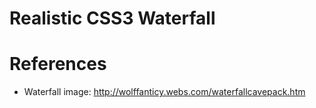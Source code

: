 # Realistic CSS3 Waterfall

# References

- Waterfall image: http://wolffanticy.webs.com/waterfallcavepack.htm
